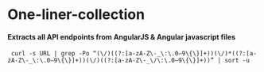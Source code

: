 # One-liner-collection
#### Extracts all API endpoints from AngularJS & Angular javascript files ####
<pre><code> curl -s URL | grep -Po “(\/)((?:[a-zA-Z\-_\:\.0–9\{\}]+))(\/)*((?:[a-zA-Z\-_\:\.0–9\{\}]+))(\/)((?:[a-zA-Z\-_\/\:\.0–9\{\}]+))” | sort -u <code><pre>
